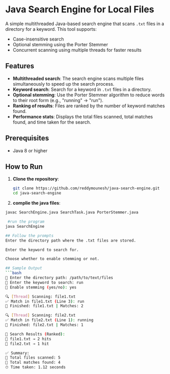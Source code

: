 # Java Search Engine for Local Files

A simple multithreaded Java-based search engine that scans `.txt` files in a directory for a keyword. This tool supports:
- Case-insensitive search
- Optional stemming using the Porter Stemmer
- Concurrent scanning using multiple threads for faster results

## Features

- **Multithreaded search**: The search engine scans multiple files simultaneously to speed up the search process.
- **Keyword search**: Search for a keyword in `.txt` files in a directory.
- **Optional stemming**: Use the Porter Stemmer algorithm to reduce words to their root form (e.g., "running" → "run").
- **Ranking of results**: Files are ranked by the number of keyword matches found.
- **Performance stats**: Displays the total files scanned, total matches found, and time taken for the search.

## Prerequisites

- Java 8 or higher

## How to Run

1. **Clone the repository**:
   ```bash
   git clone https://github.com/reddymounesh/java-search-engine.git
   cd java-search-engine

2. **complie the java files**:
```bash
javac SearchEngine.java SearchTask.java PorterStemmer.java

 #run the program
java SearchEngine

## Follow the prompts
Enter the directory path where the .txt files are stored.

Enter the keyword to search for.

Choose whether to enable stemming or not.

## Sample Output
```bash
📁 Enter the directory path: /path/to/text/files
🔑 Enter the keyword to search: run
🧠 Enable stemming (yes/no): yes

🔍 [Thread] Scanning: file1.txt
✅ Match in file1.txt (Line 3): run
📄 Finished: file1.txt | Matches: 2

🔍 [Thread] Scanning: file2.txt
✅ Match in file2.txt (Line 1): running
📄 Finished: file2.txt | Matches: 1

🔎 Search Results (Ranked):
📄 file1.txt → 2 hits
📄 file2.txt → 1 hit

✅ Summary:
📂 Total files scanned: 5
🔢 Total matches found: 4
⏱ Time taken: 1.12 seconds

